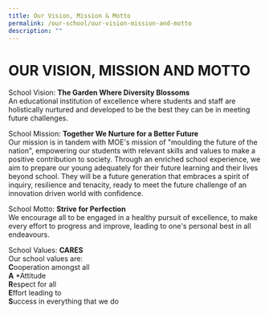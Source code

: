 ```yaml
---
title: Our Vision, Mission & Motto
permalink: /our-school/our-vision-mission-and-motto
description: ""
---
```

# OUR VISION, MISSION AND MOTTO

School Vision: **The Garden Where Diversity Blossoms**<br>
An educational institution of excellence where students and staff are holistically nurtured and developed to be the best they can be in meeting future challenges.

School Mission: **Together We Nurture for a Better Future**<br>
Our mission is in tandem with MOE's mission of "moulding the future of the nation", empowering our students with relevant skills and values to make a positive contribution to society. Through an enriched school experience, we aim to prepare our young adequately for their future learning and their lives beyond school. They will be a future generation that embraces a spirit of inquiry, resilience and tenacity, ready to meet the future challenge of an innovation driven world with confidence.

School Motto: **Strive for Perfection**<br>
We encourage all to be engaged in a healthy pursuit of excellence, to make every effort to progress and improve, leading to one's personal best in all endeavours.

School Values: **CARES**<br>
Our school values are: <br>
**C**ooperation amongst all <br>
**A** *Attitude <br>
**R**espect for all<br>
**E**ffort leading to <br>
**S**uccess in everything that we do